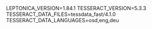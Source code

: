 LEPTONICA_VERSION=1.84.1
TESSERACT_VERSION=5.3.3
TESSERACT_DATA_FILES=tessdata_fast/4.1.0
TESSERACT_DATA_LANGUAGES=osd,eng,deu
